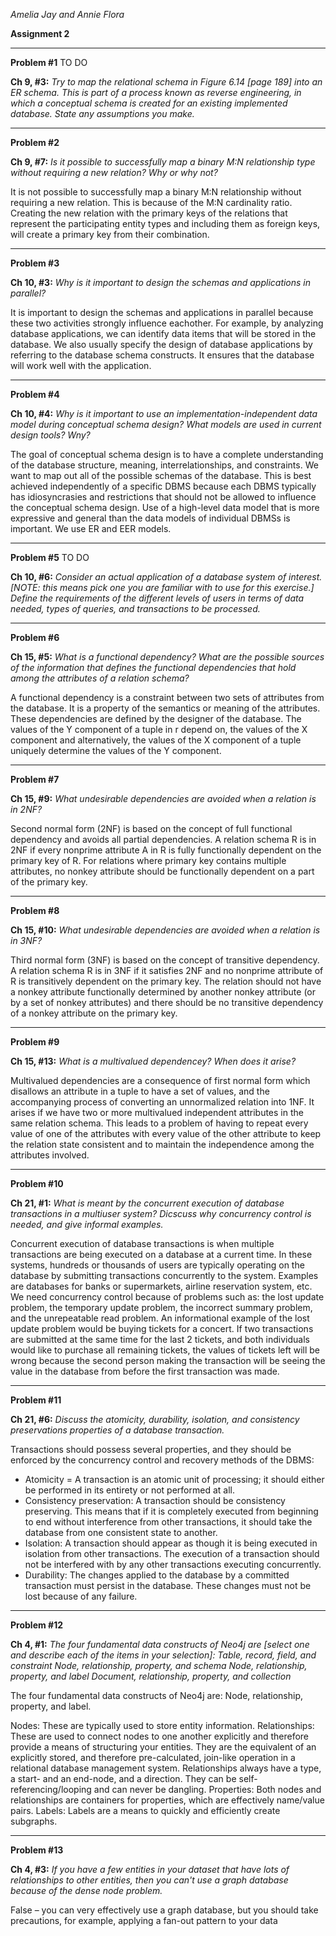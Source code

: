 *Amelia Jay and Annie Flora*

**Assignment 2**

_____________

**Problem #1**  TO DO

**Ch 9, #3:** 
*Try to map the relational schema in Figure 6.14 [page 189] into an ER schema. This is part of a process known as reverse engineering, in which a conceptual schema is created for an existing implemented database. State any assumptions you make.*

_____________
**Problem #2**

**Ch 9, #7:** 
*Is it possible to successfully map a binary M:N relationship type without requiring a new relation? Why or why not?*

It is not possible to successfully map a binary M:N relationship without requiring a new relation. This is because of the M:N cardinality ratio. Creating the new relation with the primary keys of the relations that represent the participating entity types and including them as foreign keys, will create a primary key from their combination. 
_____________
**Problem #3**

**Ch 10, #3:**
*Why is it important to design the schemas and applications in parallel?*

It is important to design the schemas and applications in parallel because these two activities strongly influence eachother. For example, by analyzing database applications, we can identify data items that will be stored in the database. We also usually specify the design of database applications by referring to the database schema constructs. It ensures that the database will work well with the application. 
_____________
**Problem #4**

**Ch 10, #4:**
*Why is it important to use an implementation-independent data model during conceptual schema design? What models are used in current design tools? Wny?*

The goal of conceptual schema design is to have a complete understanding of the database structure, meaning, interrelationships, and constraints. We want to map out all of the possible schemas of the database. This is best achieved independently of a specific DBMS because each DBMS typically has idiosyncrasies and restrictions that should not be allowed to influence the conceptual schema design. Use of a high-level data model that is more expressive and general than the data models of individual DBMSs is important. We use ER and EER models. 
_____________
**Problem #5** TO DO 

**Ch 10, #6:** 
*Consider an actual application of a database system of interest. [NOTE: this means pick one you are familiar with to use for this exercise.] Define the requirements of the different levels of users in terms of data needed, types of queries, and transactions to be processed.*

_____________
**Problem #6**

**Ch 15, #5:**
*What is a functional dependency? What are the possible sources of the information that defines the functional dependencies that hold among the attributes of a relation schema?*

A functional dependency is a constraint between two sets of attributes from the database. It is a property of the semantics or meaning of the attributes. These dependencies are defined by the designer of the database. The values of the Y component of a tuple in r depend on, the values of the X component and alternatively, the values of the X component of a tuple uniquely determine the values of the Y component.

_____________
**Problem #7**

**Ch 15, #9:**
*What undesirable dependencies are avoided when a relation is in 2NF?*

Second normal form (2NF) is based on the concept of full functional dependency and avoids all partial dependencies. A relation schema R is in 2NF if every nonprime attribute A in R is fully functionally dependent on the primary key of R. For relations where primary key contains multiple attributes, no nonkey attribute should be functionally dependent on a part of the primary key.
_____________
**Problem #8**

**Ch 15, #10:** 
*What undesirable dependencies are avoided when a relation is in 3NF?*

Third normal form (3NF) is based on the concept of transitive dependency. A relation schema R is in 3NF if it satisfies 2NF and no nonprime attribute of R is transitively dependent on the primary key. The relation should not have a nonkey attribute functionally determined by another nonkey attribute (or by a set of nonkey attributes) and there should be no transitive dependency of a nonkey attribute on the primary key. 
_____________
**Problem #9**

**Ch 15, #13:**
*What is a multivalued dependencey? When does it arise?*

Multivalued dependencies are a consequence of first normal form which disallows an attribute in a tuple to have a set of values, and the accompanying process of converting an unnormalized relation into 1NF. It arises if we have two or more multivalued independent attributes in the same relation schema. This leads to a problem of having to repeat every value of one of the attributes with every value of the other attribute to keep the relation state consistent and to maintain the independence among the attributes involved.
_____________
**Problem #10**

**Ch 21, #1:**
*What is meant by the concurrent execution of database transactions in a multiuser system? Dicscuss why concurrency control is needed, and give informal examples.*

Concurrent execution of database transactions is when multiple transactions are being executed on a database at a current time. In
these systems, hundreds or thousands of users are typically operating on the database by submitting transactions concurrently to the system. Examples are databases for banks or supermarkets, airline reservation system, etc. We need concurrency control because of problems such as: the lost update problem, the temporary update problem, the incorrect summary problem, and the unrepeatable read problem. An informational example of the lost update problem would be buying tickets for a concert. If two transactions are submitted at the same time for the last 2 tickets, and both individuals would like to purchase all remaining tickets, the values of tickets left will be wrong because the second person making the transaction will be seeing the value in the database from before the first transaction was made. 
_____________
**Problem #11**

**Ch 21, #6:** 
*Discuss the atomicity, durability, isolation, and consistency preservations properties of a database transaction.*

Transactions should possess several properties, and they should be enforced by the concurrency control and recovery methods of the
DBMS: 
 - Atomicity =  A transaction is an atomic unit of processing; it should either be performed in its entirety or not performed at all.
 - Consistency preservation: A transaction should be consistency preserving. This means that if it is completely executed from beginning to end without interference from other transactions, it should take the database from one consistent state to another.
- Isolation: A transaction should appear as though it is being executed in isolation from other transactions. The execution of a transaction should not be interfered with by any other transactions executing concurrently.
- Durability: The changes applied to the database by a committed
transaction must persist in the database. These changes must not be
lost because of any failure.
_____________
**Problem #12**

**Ch 4, #1:**
*The four fundamental data constructs of Neo4j are [select one and describe each of the items in your selection]:
Table, record, field, and constraint
Node, relationship, property, and schema
Node, relationship, property, and label
Document, relationship, property, and collection*

The four fundamental data constructs of Neo4j are: Node, relationship, property, and label. 

Nodes: These are typically used to store entity information.
Relationships: These are used to connect nodes to one another explicitly and therefore provide a means of structuring your entities. They are the equivalent of an explicitly stored, and therefore pre-calculated, join-like operation in a relational database management system. Relationships always have a type, a start- and an end-node, and a direction. They can be self-referencing/looping and can never be dangling.
Properties: Both nodes and relationships are containers for properties, which are effectively name/value pairs.
Labels: Labels are a means to quickly and efficiently create subgraphs. 
_____________
**Problem #13**

**Ch 4, #3:** 
*If you have a few entities in your dataset that have lots of relationships to other entities, then you can't use a graph database because of the dense node problem.*

False – you can very effectively use a graph database, but you should take precautions, for example, applying a fan-out pattern to your data
